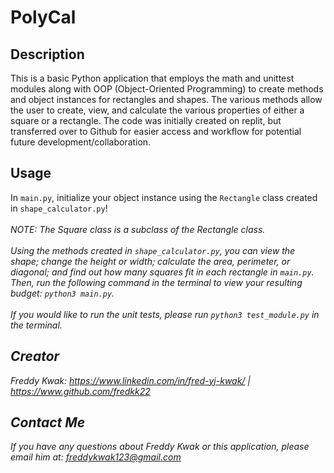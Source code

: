 # PolyCal

## Description
This is a basic Python application that employs the math and unittest modules along with OOP (Object-Oriented Programming) to create methods and object instances for rectangles and shapes. The various methods allow the user to create, view, and calculate the various properties of either a square or a rectangle. The code was initially created on replit, but transferred over to Github for easier access and workflow for potential future development/collaboration.

## Usage
In `main.py`, initialize your object instance using the `Rectangle` class created in `shape_calculator.py`! <br>
<br>
<em>NOTE:<em> The Square class is a <em>subclass<em> of the Rectangle class. <br>
<br>
Using the methods created in `shape_calculator.py`, you can view the shape; change the height or width; calculate the area, perimeter, or diagonal; and find out how many squares fit in each rectangle in `main.py`. Then, run the following command in the terminal to view your resulting budget: `python3 main.py`. <br>
<br>
If you would like to run the unit tests, please run `python3 test_module.py` in the terminal.

## Creator
Freddy Kwak: https://www.linkedin.com/in/fred-yj-kwak/ | https://www.github.com/fredkk22

## Contact Me
If you have any questions about Freddy Kwak or this application, please email him at: freddykwak123@gmail.com
